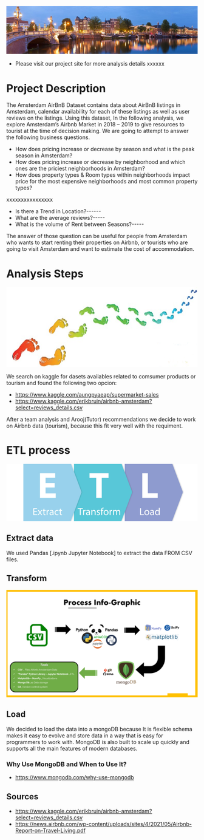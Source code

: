 
![](Images/Amsterdam_.jpg)

* Please visit our project site for more analysis details xxxxxx

# Project Description

The Amsterdam AirBnB Dataset contains data about AirBnB listings in Amsterdam, calendar availability for each of these listings as well as user reviews on the listings. Using this dataset, In the following analysis, we explore Amsterdam’s Airbnb Market in 2018 – 2019 to give resources to tourist at the time of decision making. We are going to attempt to answer the following business questions.

* How does pricing increase or decrease by season and what is the peak season in Amsterdam?
* How does pricing increase or decrease by neighborhood and which ones are the priciest neighborhoods in Amsterdam?
* How does property types & Room types within neighborhoods impact price for the most expensive neighborhoods and most common property types?

xxxxxxxxxxxxxxxx
* Is there a Trend in Location?------
* What are the average reviews?-----
* What is the volume of Rent between Seasons?-----

The answer of those question can be useful for people from Amsterdam who wants to start renting their properties on Airbnb, or tourists who are going to visit Amsterdam and want to estimate the cost of accommodation.

# Analysis Steps
![](Images/steps.png)

We search on kaggle for dasets availables related to comsumer products or tourism and found the following two opcion: 

 * https://www.kaggle.com/aungpyaeap/supermarket-sales
 * https://www.kaggle.com/erikbruin/airbnb-amsterdam?select=reviews_details.csv

After a team analysis and Arooj(Tutor) recommendations we decide to work on Airbnb data (tourism), because this fit very well with the requiment.

# ETL process
![](Images/ETL.png)


## Extract data
We used Pandas [.ipynb Jupyter Notebook] to extract the data FROM CSV files.


## Transform
![](Images/Infographic.png)


## Load
We decided to load the data into a mongoDB because It is flexible schema makes it easy to evolve and store data in a way that is easy for programmers to work with. MongoDB is also built to scale up quickly and supports all the main features of modern databases. 

### Why Use MongoDB and When to Use It?
* https://www.mongodb.com/why-use-mongodb


## Sources

* https://www.kaggle.com/erikbruin/airbnb-amsterdam?select=reviews_details.csv
* https://news.airbnb.com/wp-content/uploads/sites/4/2021/05/Airbnb-Report-on-Travel-Living.pdf
